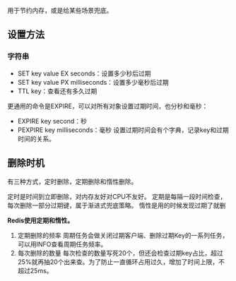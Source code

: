 用于节约内存，或是给某些场景兜底。

## 设置方法

### 字符串

- SET key value EX seconds：设置多少秒后过期
- SET key value PX milliseconds：设置多少毫秒后过期
- TTL key：查看还有多久过期

更通用的命令是EXPIRE，可以对所有对象设置过期时间，也分秒和毫秒：
- EXPIRE key second：秒
- PEXPIRE key milliseconds：毫秒
设置过期时间会有个字典，记录key和过期时间的关系。

## 删除时机

有三种方式，定时删除，定期删除和惰性删除。

定时是时间到立即删除，对内存友好对CPU不友好。
定期是每隔一段时间检查，每次删除一部分过期键，属于渐进式兜底策略。
惰性是用的时候发现过期了就删

**Redis使用定期和惰性。**

1. 定期删除的频率
周期任务会做关闭过期客户端、删除过期Key的一系列任务，可以用INFO查看周期任务频率。
2. 每次删除的数量
每次检查的数量写死20个，但还会检查过期key占比，超过25%就再抽20个出来查。为了防止一直循环占用过久，增加了时间上限，不超过25ms。